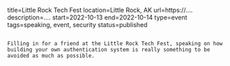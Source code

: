 title=Little Rock Tech Fest
location=Little Rock, AK
url=https://....
description=....
start=2022-10-13
end=2022-10-14
type=event
tags=speaking, event, security
status=published
~~~~~~

Filling in for a friend at the Little Rock Tech Fest, speaking on how building your own authentication system is really something to be avoided as much as possible.
